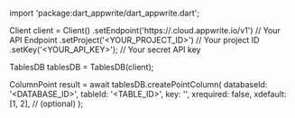 import 'package:dart_appwrite/dart_appwrite.dart';

Client client = Client()
    .setEndpoint('https://<REGION>.cloud.appwrite.io/v1') // Your API Endpoint
    .setProject('<YOUR_PROJECT_ID>') // Your project ID
    .setKey('<YOUR_API_KEY>'); // Your secret API key

TablesDB tablesDB = TablesDB(client);

ColumnPoint result = await tablesDB.createPointColumn(
    databaseId: '<DATABASE_ID>',
    tableId: '<TABLE_ID>',
    key: '',
    xrequired: false,
    xdefault: [1, 2], // (optional)
);
